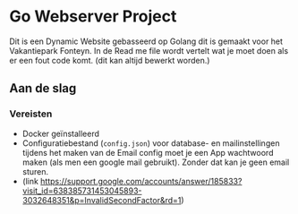 # Go Webserver Project

Dit is een Dynamic Website gebasseerd op Golang dit is gemaakt voor het Vakantiepark Fonteyn. In de Read me file wordt vertelt wat je moet doen als er een fout code komt. (dit kan altijd bewerkt worden.) 

## Aan de slag

### Vereisten

- Docker geïnstalleerd 
- Configuratiebestand (`config.json`) voor database- en mailinstellingen
    tijdens het maken van de Email config moet je een App wachtwoord maken (als men een google mail gebruikt). Zonder dat kan je geen email sturen.
- (link https://support.google.com/accounts/answer/185833?visit_id=638385731453045893-3032648351&p=InvalidSecondFactor&rd=1)